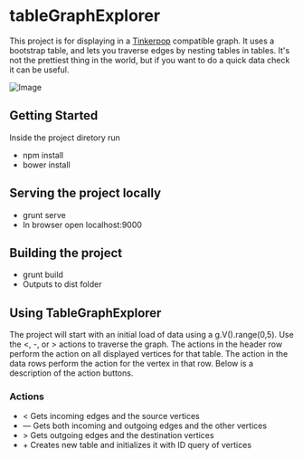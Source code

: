 # tableGraphExplorer
This project is for displaying in a [Tinkerpop](http://tinkerpop.apache.org/) compatible graph. It uses a bootstrap table, and lets you traverse edges by nesting tables in tables. It's not the prettiest thing in the world, but if you want to do a quick data check it can be useful.

![Image](https://user-images.githubusercontent.com/449037/37786323-03d893e8-2dc2-11e8-92ee-4a89e2f298d8.png)

## Getting Started
Inside the project diretory run

* npm install
* bower install

## Serving the project locally
* grunt serve
* In browser open localhost:9000

## Building the project
* grunt build
* Outputs to dist folder

## Using TableGraphExplorer
The project will start with an initial load of data using a g.V().range(0,5). Use the <, -, or > actions to traverse the graph. The actions in the header row perform the action on all displayed vertices for that table. The action in the data rows perform the action for the vertex in that row. Below is a description of the action buttons.

### Actions
* &lt; Gets incoming edges and the source vertices
* &mdash; Gets both incoming and outgoing edges and the other vertices
* &gt; Gets outgoing edges and the destination vertices
* &plus; Creates new table and initializes it with ID query of vertices
